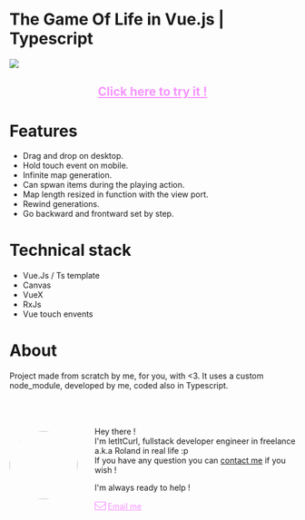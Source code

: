 # The Game Of Life in Vue.js | Typescript

<img src="https://res.cloudinary.com/duydvdaxd/image/upload/v1587660536/Vue-Sprint/vue-gol-ts_zmzhic.gif">

<h2 style="text-align: center;" ><a style="Color: #f694ff;" href="https://gameoflife-ts.web.app/" >Click here to try it !</a></h2>

# Features

- Drag and drop on desktop.
- Hold touch event on mobile.
- Infinite map generation.
- Can spwan items during the playing action.
- Map length resized in function with the view port.
- Rewind generations.
- Go backward and frontward set by step.

# Technical stack
- Vue.Js / Ts template
- Canvas
- VueX
- RxJs
- Vue touch envents

# About
Project made from scratch by me, for you, with <3. 
It uses a custom node_module, developed by me, coded also in Typescript.

<div style="display: flex; justify-content: start; margin-top: 50px; align-items: center;">
    <div style="border-radius: 100px; width: 120px;">
        <img style="border-radius: 100px; width: 120px;" src="https://res.cloudinary.com/duydvdaxd/image/upload/w_120,c_fill,ar_1:1,g_auto/v1587723517/Rodeooo_khmmmu.jpg"/>
    </div>
    <div style="margin-left: 30px;">
        <p>Hey there !</br>
        I'm letItCurl, fullstack developer engineer in freelance a.k.a Roland in real life :p</br>
        If you have any question you can <a href="https://www.linkedin.com/in/roland-lopez-developer/?locale=en_US">contact me</a> if you wish !</p>
        <p>I'm always ready to help !</p>
        <div style="display: flex; justify-content: start; align-items: center; color: #f694ff;"><svg style="width: 20px; color: #f694ff; margin-right: 3px;" aria-hidden="true" focusable="false" data-prefix="fal" data-icon="envelope" role="img" xmlns="http://www.w3.org/2000/svg" viewBox="0 0 512 512" class="svg-inline--fa fa-envelope fa-w-16 fa-lg"><path fill="currentColor" d="M464 64H48C21.5 64 0 85.5 0 112v288c0 26.5 21.5 48 48 48h416c26.5 0 48-21.5 48-48V112c0-26.5-21.5-48-48-48zM48 96h416c8.8 0 16 7.2 16 16v41.4c-21.9 18.5-53.2 44-150.6 121.3-16.9 13.4-50.2 45.7-73.4 45.3-23.2.4-56.6-31.9-73.4-45.3C85.2 197.4 53.9 171.9 32 153.4V112c0-8.8 7.2-16 16-16zm416 320H48c-8.8 0-16-7.2-16-16V195c22.8 18.7 58.8 47.6 130.7 104.7 20.5 16.4 56.7 52.5 93.3 52.3 36.4.3 72.3-35.5 93.3-52.3 71.9-57.1 107.9-86 130.7-104.7v205c0 8.8-7.2 16-16 16z"class=""></path></svg><a style="color: #f694ff;" href="mailto:someone@yoursite.com?subject=Hey! Are you available?">Email me</a></div>
    </div>
</div>

